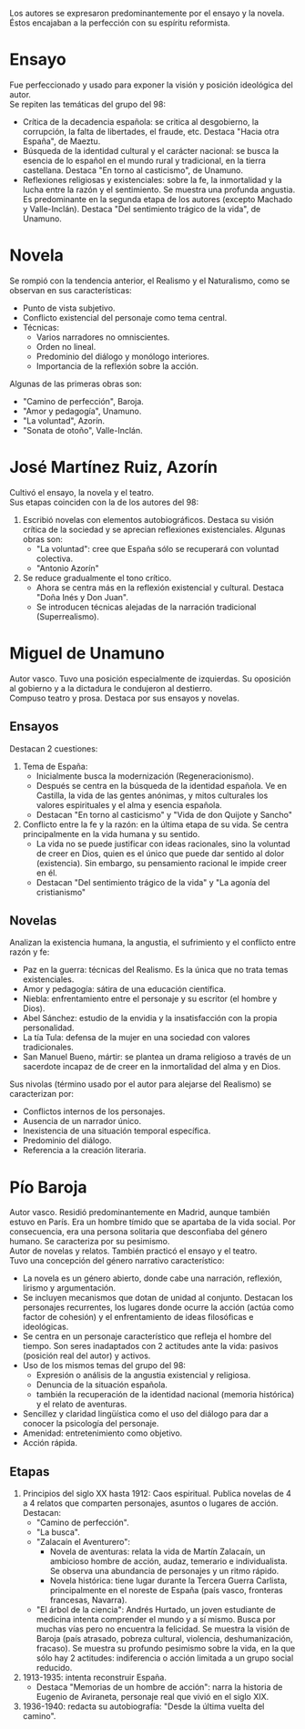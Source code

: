 Los autores se expresaron predominantemente por el ensayo y la novela.  
Éstos encajaban a la perfección con su espíritu reformista.

# Ensayo
Fue perfeccionado y usado para exponer la visión y posición ideológica del autor.  
Se repiten las temáticas del grupo del 98:
- Crítica de la decadencia española: se critica al desgobierno, la corrupción, la falta de libertades, el fraude, etc. Destaca "Hacia otra España", de Maeztu.
- Búsqueda de la identidad cultural y el carácter nacional: se busca la esencia de lo español en el mundo rural y tradicional, en la tierra castellana. Destaca "En torno al casticismo", de Unamuno.
- Reflexiones religiosas y existenciales: sobre la fe, la inmortalidad y la lucha entre la razón y el sentimiento. Se muestra una profunda angustia. Es predominante en la segunda etapa de los autores (excepto Machado y Valle-Inclán). Destaca "Del sentimiento trágico de la vida", de Unamuno.

# Novela
Se rompió con la tendencia anterior, el Realismo y el Naturalismo, como se observan en sus características:
- Punto de vista subjetivo.
- Conflicto existencial del personaje como tema central.
- Técnicas:
    - Varios narradores no omniscientes.
    - Orden no lineal.
    - Predominio del diálogo y monólogo interiores.
    - Importancia de la reflexión sobre la acción.

Algunas de las primeras obras son:
- "Camino de perfección", Baroja.
- "Amor y pedagogía", Unamuno.
- "La voluntad", Azorín.
- "Sonata de otoño", Valle-Inclán.

# José Martínez Ruiz, Azorín
Cultivó el ensayo, la novela y el teatro.  
Sus etapas coinciden con la de los autores del 98:
1. Escribió novelas con elementos autobiográficos. Destaca su visión crítica de la sociedad y se aprecian reflexiones existenciales. Algunas obras son:
    - "La voluntad": cree que España sólo se recuperará con voluntad colectiva.
    - "Antonio Azorín"
2. Se reduce gradualmente el tono crítico.
    - Ahora se centra más en la reflexión existencial y cultural. Destaca "Doña Inés y Don Juan".
    - Se introducen técnicas alejadas de la narración tradicional (Superrealismo).

# Miguel de Unamuno
Autor vasco. Tuvo una posición especialmente de izquierdas. Su oposición al gobierno y a la dictadura le condujeron al destierro.  
Compuso teatro y prosa. Destaca por sus ensayos y novelas.  

## Ensayos
Destacan 2 cuestiones:
1. Tema de España:
    - Inicialmente busca la modernización (Regeneracionismo).
    - Después se centra en la búsqueda de la identidad española. Ve en Castilla, la vida de las gentes anónimas, y mitos culturales los valores espirituales y el alma y esencia española.
    - Destacan "En torno al casticismo" y "Vida de don Quijote y Sancho"
2. Conflicto entre la fe y la razón: en la última etapa de su vida. Se centra principalmente en la vida humana y su sentido.
    - La vida no se puede justificar con ideas racionales, sino la voluntad de creer en Dios, quien es el único que puede dar sentido al dolor (existencia). Sin embargo, su pensamiento racional le impide creer en él.
    - Destacan "Del sentimiento trágico de la vida" y "La agonía del cristianismo"

## Novelas
Analizan la existencia humana, la angustia, el sufrimiento y el conflicto entre razón y fe:
- Paz en la guerra: técnicas del Realismo. Es la única que no trata temas existenciales.
- Amor y pedagogía: sátira de una educación científica.
- Niebla: enfrentamiento entre el personaje y su escritor (el hombre y Dios).
- Abel Sánchez: estudio de la envidia y la insatisfacción con la propia personalidad.
- La tía Tula: defensa de la mujer en una sociedad con valores tradicionales.
- San Manuel Bueno, mártir: se plantea un drama religioso a través de un sacerdote incapaz de de creer en la inmortalidad del alma y en Dios.

Sus nivolas (término usado por el autor para alejarse del Realismo) se caracterizan por:
- Conflictos internos de los personajes.
- Ausencia de un narrador único.
- Inexistencia de una situación temporal específica.
- Predominio del diálogo.
- Referencia a la creación literaria.

# Pío Baroja
Autor vasco. Residió predominantemente en Madrid, aunque también estuvo en París. Era un hombre tímido que se apartaba de la vida social. Por consecuencia, era una persona solitaria que desconfiaba del género humano. Se caracteriza por su pesimismo.  
Autor de novelas y relatos. También practicó el ensayo y el teatro.  
Tuvo una concepción del género narrativo característico:
- La novela es un género abierto, donde cabe una narración, reflexión, lirismo y argumentación.
- Se incluyen mecanismos que dotan de unidad al conjunto. Destacan los personajes recurrentes, los lugares donde ocurre la acción (actúa como factor de cohesión) y el enfrentamiento de ideas filosóficas e ideológicas.
- Se centra en un personaje característico que refleja el hombre del tiempo. Son seres inadaptados con 2 actitudes ante la vida: pasivos (posición real del autor) y activos.
- Uso de los mismos temas del grupo del 98:
    - Expresión o análisis de la angustia existencial y religiosa.
    - Denuncia de la situación española.
    - también la recuperación de la identidad nacional (memoria histórica) y el relato de aventuras.
- Sencillez y claridad lingüística como el uso del diálogo para dar a conocer la psicología del personaje.
- Amenidad: entretenimiento como objetivo.
- Acción rápida.

## Etapas
1. Principios del siglo XX hasta 1912: Caos espiritual. Publica novelas de 4 a 4 relatos que comparten personajes, asuntos o lugares de acción. Destacan:
    - "Camino de perfección".
    - "La busca".
    - "Zalacaín el Aventurero":
        - Novela de aventuras: relata la vida de Martín Zalacaín, un ambicioso hombre de acción, audaz, temerario e individualista. Se observa una abundancia de personajes y un ritmo rápido.
        - Novela histórica: tiene lugar durante la Tercera Guerra Carlista, principalmente en el noreste de España (país vasco, fronteras francesas, Navarra).
    - "El árbol de la ciencia": Andrés Hurtado, un joven estudiante de medicina intenta comprender el mundo y a sí mismo. Busca por muchas vías pero no encuentra la felicidad. Se muestra la visión de Baroja (país atrasado, pobreza cultural, violencia, deshumanización, fracaso). Se muestra su profundo pesimismo sobre la vida, en la que sólo hay 2 actitudes: indiferencia o acción limitada a un grupo social reducido.
2. 1913-1935: intenta reconstruir España.
    - Destaca "Memorias de un hombre de acción": narra la historia de Eugenio de Aviraneta, personaje real que vivió en el siglo XIX.
3. 1936-1940: redacta su autobiografía: "Desde la última vuelta del camino".